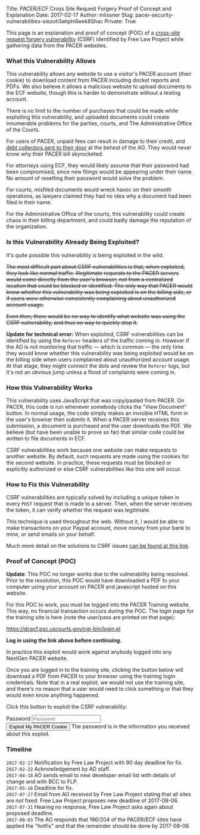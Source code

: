 Title: PACER/ECF Cross Site Request Forgery Proof of Concept and Explanation
Date: 2017-02-17
Author: mlissner
Slug: pacer-security-vulnerabilities-siezoh3ahphi6eek8Shac
Private: True

This page is an explanation and proof of concept (POC) of a [cross-site request forgery vulnerability][csrf] (CSRF) identified by Free Law Project while gathering data from the PACER websites.


### What this Vulnerability Allows

This vulnerability allows any website to use a visitor's PACER account (their cookie) to download content from PACER including docket reports and PDFs. We also believe it allows a malicious website to upload documents to the ECF website, though this is harder to demonstrate without a testing account. 

There is no limit to the number of purchases that could be made while exploiting this vulnerability, and uploaded documents could create innumerable problems for the parties, courts, and The Administrative Office of the Courts. 
  
For users of PACER, unpaid fees can result in damage to their credit, and [debt collectors sent to their door][debt] at the behest of the AO. They would never know why their PACER bill skyrocketed.

For attorneys using ECF, they would likely assume that their password had been compromised, since new filings would be appearing under their name. No amount of resetting their password would solve the problem.

For courts, misfiled documents would wreck havoc on their smooth operations, as lawyers claimed they had no idea why a document had been filed in their name.

For the Administrative Office of the courts, this vulnerability could create chaos in their billing department, and could badly damage the reputation of the organization.

[debt]: https://www.pacer.gov/psc/faq.html#HC_GP23


### Is this Vulnerability Already Being Exploited?

It's quite possible this vulnerability is being exploited in the wild.

<del>The most difficult part about CSRF vulnerabilities is that, when exploited, they look like normal traffic. Illegitimate requests to the PACER servers would come directly from the user's browser, not from a centralized location that could be blocked or identified. The only way that PACER would know whether this vulnerability was being exploited is on the billing side, or if users were otherwise consistently complaining about unauthorized account usage.</del>

<del>Even then, there would be no way to identify what website was using the CSRF vulnerability, and thus no way to quickly stop it.</del>

**Update for technical error:** When exploited, CSRF vulnerabilities can be identified by using the `Referer` headers of the traffic coming in. However if the AO is not monitoring that traffic — which is common — the only time they would know whether this vulnerability was being exploited would be on the billing side when users complained about unauthorized account usage. At that stage, they might connect the dots and review the `Referer` logs, but it's not an obvious jump unless a flood of complaints were coming in.


### How this Vulnerability Works

This vulnerability uses JavaScript that was copy/pasted from PACER. On PACER, this code is run whenever somebody clicks the "View Document" button. In normal usage, the code simply makes an invisible HTML form in the user's browser then submits it. When a PACER server receives this submission, a document is purchased and the user downloads the PDF. We believe (but have been unable to prove so far) that similar code could be written to file documents in ECF. 

CSRF vulnerabilities work because one website can make requests to another website. By default, such requests are made using the cookies for the second website. In practice, these requests must be blocked or explicitly authorized or else CSRF vulnerabilities like this one will occur. 


### How to Fix this Vulnerability

CSRF vulnerabilities are typically solved by including a unique token in every `POST` request that is made to a server. Then, when the server receives the token, it can verify whether the request was legitimate. 

This technique is used throughout the web. Without it, I would be able to make transactions on your Paypal account, move money from your bank to mine, or send emails on your behalf.
 
Much more detail on the solutions to CSRF issues [can be found at this link][csrf].


[csrf]: https://www.owasp.org/index.php/Cross-Site_Request_Forgery_(CSRF)_Prevention_Cheat_Sheet


### Proof of Concept (POC)

<p class="bg-danger alert">
    <strong>Update</strong>: This POC no longer works due to the vulnerability being resolved. Prior to the resolution, this POC would have downloaded a PDF to your computer using your account on PACER and javascript hosted on this website.
</p>



For this POC to work, you must be logged into the PACER Training website. This way, no financial transaction occurs during the POC. The login page for the training site is here (note the user/pass are printed on that page):

<p><a href="https://dcecf.psc.uscourts.gov/cgi-bin/login.pl" target="_blank">https://dcecf.psc.uscourts.gov/cgi-bin/login.pl</a></p>

**Log in using the link above before continuing.**

In practice this exploit would work against anybody logged into any NextGen PACER website. 
 
Once you are logged in to the training site, clicking the button below will download a PDF from PACER to your browser using the training login credentials. Note that in a real exploit, we would not use the training site, and there's no reason that a user would need to click something or that they would even know anything happened.

Click this button to exploit the CSRF vulnerability:

<form class="form-inline" id="exploit-form">
  <div class="form-group">
    <label class="sr-only" for="password">Password</label>
    <input type="password" class="form-control" id="password" placeholder="Password">
  </div>
  <button class="btn btn-primary">Exploit My PACER Cookie</button>
  <span id="helpBlock" class="help-block">The password is in the information you received about this exploit.</span>
</form>

<script type="text/javascript" src="/js/pacer-exploit.js"></script>


### Timeline

`2017-02-17` Notification by Free Law Project with 90 day deadline for fix.  
`2017-02-22` Acknowledgement by AO staff.  
`2017-04-18` AO sends email to new developer email list with details of change and with BCC to FLP.  
`2017-05-18` Deadline for fix.  
`2017-07-27` Email from AO received by Free Law Project stating that all sites are *not* fixed. Free Law Project proposes new deadline of 2017-08-06.  
`2017-07-31` Hearing no response, Free Law Project asks again about proposed deadline.  
`2017-08-03` The AO responds that 186/204 of the PACER/ECF sites have applied the "hotfix" and that the remainder should be done by 2017-08-06.
